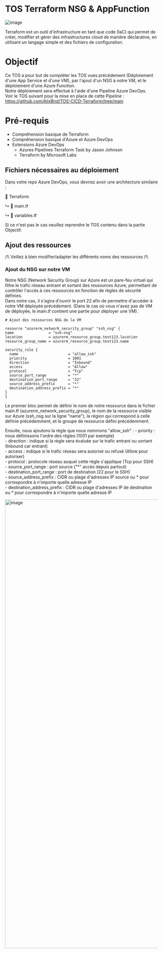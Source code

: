 # TOS Terraform NSG & AppFunction

![image](https://github.com/AlixBnd/TOS-CICD-Terraform/assets/137909386/a58318c9-8bb6-47aa-b476-6f00afa55f0e)

Terraform est un outil d'infrastructure en tant que code (IaC) qui permet de créer, modifier et gérer des infrastructures cloud de manière déclarative, en utilisant un langage simple et des fichiers de configuration.

# Objectif

Ce TOS a pour but de compléter les TOS vues précédement (Déploiement d'une App Service et d'une VM), par l'ajout d'un NSG à notre VM, et le déploiement d'une Azure Function.  
Notre déploiement sera effectué à l'aide d'une Pipeline Azure DevOps.  
Voir le TOS suivant pour la mise en place de cette Pipeline : https://github.com/AlixBnd/TOS-CICD-Terraform/tree/main  

# Pré-requis

 - Compréhension basique de Terraform
 - Compréhension basique d'Azure et Azure DevOps
 - Extensions Azure DevOps
	 - Azures Pipelines Terraform Task by Jason Johnson
	 - Terraform by Microsoft Labs

## Fichiers nécessaires au déploiement

Dans votre repo Azure DevOps, vous devriez avoir une architecture similaire :

📂 Terraform

↳ 📄 main.tf

↳ 📄 variables.tf

Si ce n'est pas le cas veuillez reprendre le TOS contenu dans la partie Objectif.  

## Ajout des ressources

/!\ Veillez à bien modifier/adapter les différents noms des ressources /!\  

### Ajout du NSG sur notre VM

Notre NSG (Network Security Group) sur Azure est un pare-feu virtuel qui filtre le trafic réseau entrant et sortant des ressources Azure, permettant de contrôler l'accès à ces ressources en fonction de règles de sécurité définies.  
Dans notre cas, il s'agira d'ouvrir le port 22 afin de permettre d'accéder à notre VM déployée précédement. (Dans le cas où vous n'avez pas de VM de déployée, le main.tf contient une partie pour déployer une VM).  

  ```hcl
# Ajout des ressources NSG de la VM

resource "azurerm_network_security_group" "ssh_nsg" {
  name                = "ssh-nsg"
  location            = azurerm_resource_group.test123.location
  resource_group_name = azurerm_resource_group.test123.name

  security_rule {
    name                       = "allow_ssh"
    priority                   = 1001
    direction                  = "Inbound"
    access                     = "Allow"
    protocol                   = "Tcp"
    source_port_range          = "*"
    destination_port_range     = "22"
    source_address_prefix      = "*"
    destination_address_prefix = "*"
  }
}
```

Le premier bloc permet de définir le nom de notre ressource dans le fichier main.tf (azurerm_network_security_group), le nom de la ressource visible sur Azure (ssh_nsg sur la ligne "name"), la région qui correspond à celle définie précédemment, et le groupe de ressource défini précédemment.  

Ensuite, nous ajoutons la règle que nous nommons "allow_ssh" : 
	- priority : nous définissons l'ordre des règles (1001 par exemple)  
 	- direction : indique si la règle sera évaluée sur le trafic entrant ou sortant (Inbound car entrant)  
  	- access : indique si le trafic réseau sera autorisé ou refusé (Allow pour autoriser)  
   	- protocol : protocole réseau auquel cette règle s'applique (Tcp pour SSH)  
    	- source_port_range : port source ("*" accès depuis partout)  
     	- destination_port_range : port de destination (22 pour le SSH)  
      	- source_address_prefix : CIDR ou plage d'adresses IP source ou * pour correspondre à n'importe quelle adresse IP  
       	- destination_address_prefix : CIDR ou plage d'adresses IP de destination ou * pour correspondre à n'importe quelle adresse IP  

 <img width="1477" alt="image" src="https://github.com/TheoVLT/TOS-Terraform-NSG-AppFunction/assets/148872577/1578029b-5f63-4830-a4bc-152fb946c239">
